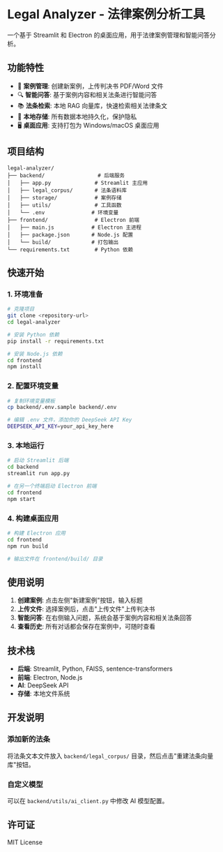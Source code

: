 # Legal Analyzer - 法律案例分析工具

一个基于 Streamlit 和 Electron 的桌面应用，用于法律案例管理和智能问答分析。

## 功能特性

- 📁 **案例管理**: 创建新案例，上传判决书 PDF/Word 文件
- 🔍 **智能问答**: 基于案例内容和相关法条进行智能问答
- 📚 **法条检索**: 本地 RAG 向量库，快速检索相关法律条文
- 💾 **本地存储**: 所有数据本地持久化，保护隐私
- 🖥️ **桌面应用**: 支持打包为 Windows/macOS 桌面应用

## 项目结构

```
legal-analyzer/
├── backend/                 # 后端服务
│   ├── app.py              # Streamlit 主应用
│   ├── legal_corpus/       # 法条语料库
│   ├── storage/            # 案例存储
│   ├── utils/              # 工具函数
│   └── .env               # 环境变量
├── frontend/               # Electron 前端
│   ├── main.js            # Electron 主进程
│   ├── package.json       # Node.js 配置
│   └── build/             # 打包输出
└── requirements.txt        # Python 依赖
```

## 快速开始

### 1. 环境准备

```bash
# 克隆项目
git clone <repository-url>
cd legal-analyzer

# 安装 Python 依赖
pip install -r requirements.txt

# 安装 Node.js 依赖
cd frontend
npm install
```

### 2. 配置环境变量

```bash
# 复制环境变量模板
cp backend/.env.sample backend/.env

# 编辑 .env 文件，添加你的 DeepSeek API Key
DEEPSEEK_API_KEY=your_api_key_here
```

### 3. 本地运行

```bash
# 启动 Streamlit 后端
cd backend
streamlit run app.py

# 在另一个终端启动 Electron 前端
cd frontend
npm start
```

### 4. 构建桌面应用

```bash
# 构建 Electron 应用
cd frontend
npm run build

# 输出文件在 frontend/build/ 目录
```

## 使用说明

1. **创建案例**: 点击左侧"新建案例"按钮，输入标题
2. **上传文件**: 选择案例后，点击"上传文件"上传判决书
3. **智能问答**: 在右侧输入问题，系统会基于案例内容和相关法条回答
4. **查看历史**: 所有对话都会保存在案例中，可随时查看

## 技术栈

- **后端**: Streamlit, Python, FAISS, sentence-transformers
- **前端**: Electron, Node.js
- **AI**: DeepSeek API
- **存储**: 本地文件系统

## 开发说明

### 添加新的法条

将法条文本文件放入 `backend/legal_corpus/` 目录，然后点击"重建法条向量库"按钮。

### 自定义模型

可以在 `backend/utils/ai_client.py` 中修改 AI 模型配置。

## 许可证

MIT License 